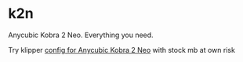 # k2n
Anycubic Kobra 2 Neo. Everything you need.


Try klipper [config for Anycubic Kobra 2 Neo](https://github.com/ntguest/k2n/tree/main/klipper) with stock mb at own risk
